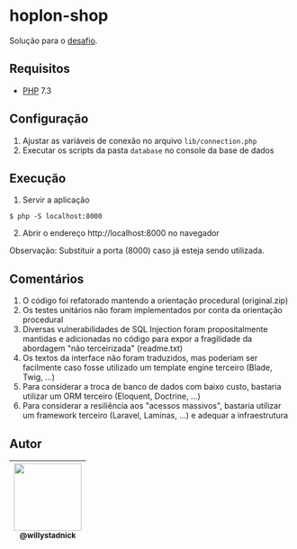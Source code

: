 # hoplon-shop

Solução para o [desafio](challenge.md).

## Requisitos

- [PHP](https://www.php.net/) 7.3

## Configuração

1. Ajustar as variáveis de conexão no arquivo `lib/connection.php`
1. Executar os scripts da pasta `database` no console da base de dados

## Execução

1. Servir a aplicação

```
$ php -S localhost:8000
```

2. Abrir o endereço http://localhost:8000 no navegador

Observação: Substituir a porta (8000) caso já esteja sendo utilizada.

## Comentários

1. O código foi refatorado mantendo a orientação procedural (original.zip)
1. Os testes unitários não foram implementados por conta da orientação procedural
1. Diversas vulnerabilidades de SQL Injection foram propositalmente mantidas e adicionadas no código para expor a fragilidade da abordagem "não terceirizada" (readme.txt)
1. Os textos da interface não foram traduzidos, mas poderiam ser facilmente caso fosse utilizado um template engine terceiro (Blade, Twig, ...)
1. Para considerar a troca de banco de dados com baixo custo, bastaria utilizar um ORM terceiro (Eloquent, Doctrine, ...)
1. Para considerar a resiliência aos "acessos massivos", bastaria utilizar um framework terceiro (Laravel, Laminas, ...) e adequar a infraestrutura

## Autor

| [<img src="https://avatars2.githubusercontent.com/u/1824706?s=120&v=4" width=120><br><sub>@willystadnick</sub>](https://github.com/willystadnick) |
| :---: |
